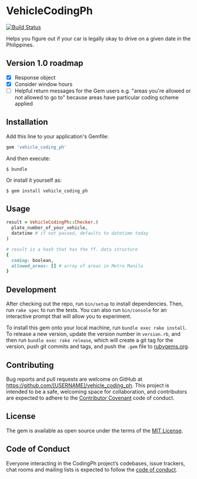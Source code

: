 # VehicleCodingPh

[![Build Status](https://travis-ci.org/MarkFChavez/vehicle_coding_ph-ruby.svg?branch=master)](https://travis-ci.org/MarkFChavez/vehicle_coding_ph-ruby)

Helps you figure out if your car is legally okay to drive on a given date in the Philippines.

## Version 1.0 roadmap

- [x] Response object
- [x] Consider window hours
- [ ] Helpful return messages for the Gem users e.g. "areas you're allowed or
  not allowed to go to" because areas have particular coding scheme applied

## Installation

Add this line to your application's Gemfile:

```ruby
gem 'vehicle_coding_ph'
```

And then execute:

    $ bundle

Or install it yourself as:

    $ gem install vehicle_coding_ph

## Usage

```ruby
result = VehicleCodingPh::Checker.(
  plate_number_of_your_vehicle, 
  datetime # if not passed, defaults to datetime today
)

# result is a hash that has the ff. data structure
{
  coding: boolean,
  allowed_areas: [] # array of areas in Metro Manila
}
```

## Development

After checking out the repo, run `bin/setup` to install dependencies. Then, run `rake spec` to run the tests. You can also run `bin/console` for an interactive prompt that will allow you to experiment.

To install this gem onto your local machine, run `bundle exec rake install`. To release a new version, update the version number in `version.rb`, and then run `bundle exec rake release`, which will create a git tag for the version, push git commits and tags, and push the `.gem` file to [rubygems.org](https://rubygems.org).

## Contributing

Bug reports and pull requests are welcome on GitHub at https://github.com/[USERNAME]/vehicle_coding_ph. This project is intended to be a safe, welcoming space for collaboration, and contributors are expected to adhere to the [Contributor Covenant](http://contributor-covenant.org) code of conduct.

## License

The gem is available as open source under the terms of the [MIT License](https://opensource.org/licenses/MIT).

## Code of Conduct

Everyone interacting in the CodingPh project’s codebases, issue trackers, chat rooms and mailing lists is expected to follow the [code of conduct](https://github.com/[USERNAME]/vehicle_coding_ph/blob/master/CODE_OF_CONDUCT.md).
